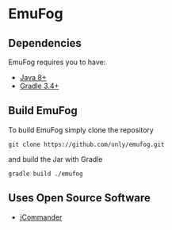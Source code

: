 # EmuFog

## Dependencies

EmuFog requires you to have:

* [Java 8+](http://www.oracle.com/technetwork/java/javase/downloads/jdk8-downloads-2133151.html)
* [Gradle 3.4+](https://gradle.org/)

## Build EmuFog

To build EmuFog simply clone the repository

    git clone https://github.com/unly/emufog.git

and build the Jar with Gradle

    gradle build ./emufog


## Uses Open Source Software

* [jCommander](http://jcommander.org/)